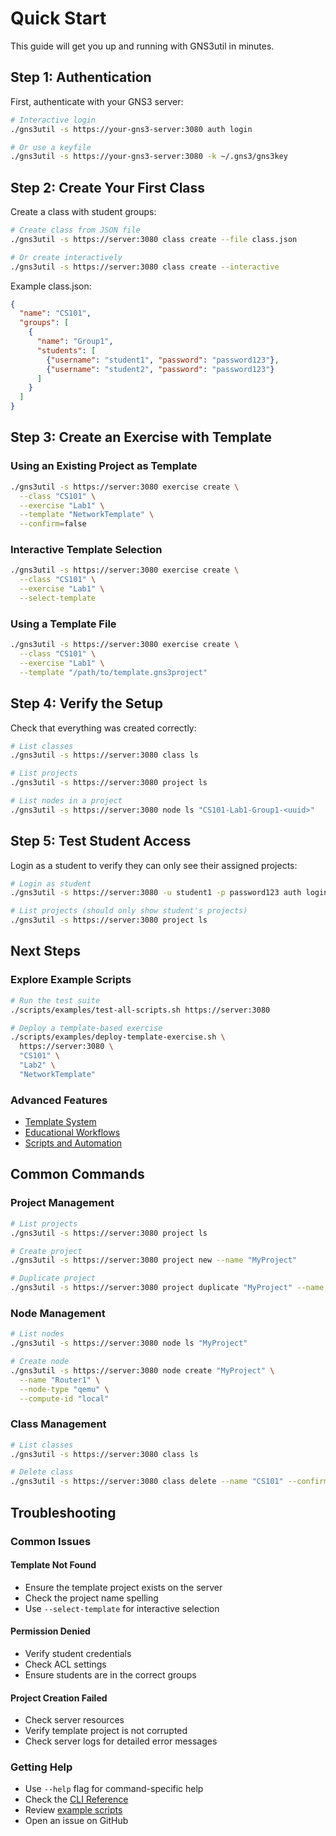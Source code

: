 # Quick Start

This guide will get you up and running with GNS3util in minutes.

## Step 1: Authentication

First, authenticate with your GNS3 server:

```bash
# Interactive login
./gns3util -s https://your-gns3-server:3080 auth login

# Or use a keyfile
./gns3util -s https://your-gns3-server:3080 -k ~/.gns3/gns3key
```

## Step 2: Create Your First Class

Create a class with student groups:

```bash
# Create class from JSON file
./gns3util -s https://server:3080 class create --file class.json

# Or create interactively
./gns3util -s https://server:3080 class create --interactive
```

Example class.json:
```json
{
  "name": "CS101",
  "groups": [
    {
      "name": "Group1",
      "students": [
        {"username": "student1", "password": "password123"},
        {"username": "student2", "password": "password123"}
      ]
    }
  ]
}
```

## Step 3: Create an Exercise with Template

### Using an Existing Project as Template
```bash
./gns3util -s https://server:3080 exercise create \
  --class "CS101" \
  --exercise "Lab1" \
  --template "NetworkTemplate" \
  --confirm=false
```

### Interactive Template Selection
```bash
./gns3util -s https://server:3080 exercise create \
  --class "CS101" \
  --exercise "Lab1" \
  --select-template
```

### Using a Template File
```bash
./gns3util -s https://server:3080 exercise create \
  --class "CS101" \
  --exercise "Lab1" \
  --template "/path/to/template.gns3project"
```

## Step 4: Verify the Setup

Check that everything was created correctly:

```bash
# List classes
./gns3util -s https://server:3080 class ls

# List projects
./gns3util -s https://server:3080 project ls

# List nodes in a project
./gns3util -s https://server:3080 node ls "CS101-Lab1-Group1-<uuid>"
```

## Step 5: Test Student Access

Login as a student to verify they can only see their assigned projects:

```bash
# Login as student
./gns3util -s https://server:3080 -u student1 -p password123 auth login

# List projects (should only show student's projects)
./gns3util -s https://server:3080 project ls
```

## Next Steps

### Explore Example Scripts
```bash
# Run the test suite
./scripts/examples/test-all-scripts.sh https://server:3080

# Deploy a template-based exercise
./scripts/examples/deploy-template-exercise.sh \
  https://server:3080 \
  "CS101" \
  "Lab2" \
  "NetworkTemplate"
```

### Advanced Features
- [Template System](features/template-based-exercises.md)
- [Educational Workflows](features/educational-workflows.md)
- [Scripts and Automation](scripts/overview.md)

## Common Commands

### Project Management
```bash
# List projects
./gns3util -s https://server:3080 project ls

# Create project
./gns3util -s https://server:3080 project new --name "MyProject"

# Duplicate project
./gns3util -s https://server:3080 project duplicate "MyProject" --name "MyProjectCopy"
```

### Node Management
```bash
# List nodes
./gns3util -s https://server:3080 node ls "MyProject"

# Create node
./gns3util -s https://server:3080 node create "MyProject" \
  --name "Router1" \
  --node-type "qemu" \
  --compute-id "local"
```

### Class Management
```bash
# List classes
./gns3util -s https://server:3080 class ls

# Delete class
./gns3util -s https://server:3080 class delete --name "CS101" --confirm=false
```

## Troubleshooting

### Common Issues

#### Template Not Found
- Ensure the template project exists on the server
- Check the project name spelling
- Use `--select-template` for interactive selection

#### Permission Denied
- Verify student credentials
- Check ACL settings
- Ensure students are in the correct groups

#### Project Creation Failed
- Check server resources
- Verify template project is not corrupted
- Check server logs for detailed error messages

### Getting Help

- Use `--help` flag for command-specific help
- Check the [CLI Reference](cli-reference/commands.md)
- Review [example scripts](scripts/examples.md)
- Open an issue on GitHub
